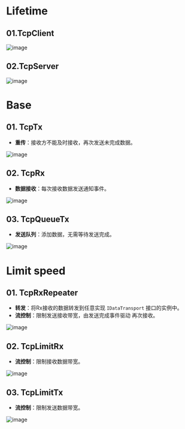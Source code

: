 ﻿# Lifetime

## 01.TcpClient

![image](TcpClient.png)

## 02.TcpServer

![image](TcpServer.png)

# Base

## 01. TcpTx

- **重传**：接收方不能及时接收，再次发送未完成数据。

![image](TcpTx.png)

## 02. TcpRx

- **数据接收**：每次接收数据发送通知事件。

![image](TcpRx.png)

## 03. TcpQueueTx
- **发送队列**：添加数据，无需等待发送完成。

![image](TcpQueueTx.png)

# Limit speed

## 01. TcpRxRepeater

- **转发**：将Rx接收的数据转发到任意实现 ```IDataTransport``` 接口的实例中。
- **流控制**：限制发送接收带宽，由发送完成事件驱动 再次接收。

![image](TcpRxRepeater.png)

## 02. TcpLimitRx

- **流控制**：限制接收数据带宽。

![image](TcpLimitRx.png)

## 03. TcpLimitTx

- **流控制**：限制发送数据带宽。

![image](TcpLimitTx.png)